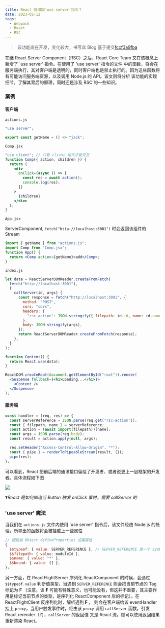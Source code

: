 ```yaml
---
title: React 将增加'use server'指令？
date: 2023-02-12
tags:
  - Webpack
  - React
  - RSC
---
```


> 该功能尚在开发，变化较大，书写此 Blog 基于提交[fccf3a9fba](https://github.com/facebook/react/tree/fccf3a9fba5fd778c678657c556344b333111cfb)

在继 React Server Component（RSC）之后，React Core Team 又在该概念上新增了 'use server' 指令。在使用了 'use server' 指令的文件
中的函数，将会在服务端执行，其对客户端是透明的，同时客户端也是禁止执行的。因为这些函数将有可能访问服务端资源，以及调用 Node.js 的 API。该文则将分析
该功能的实现细节，了解其背后的原理，同时还是涉及 RSC 的一些知识。

### 案例

#### 客户端

`actions.js`

```js
"use server";

export const getName = () => "jack";
```

`Comp.jsx`

```jsx
"use client"; // 只有 client 组件才能交互
function Comp({ action, children }) {
  return (
    <div
      onClick={async () => {
        const res = await action();
        console.log(res);
      }}
    >
      {children}
    </div>
  );
}
```

`App.jsx`

ServerComponent, `fetch("http://localhost:3001")` 时会返回该组件的 Stream

```jsx
import { getName } from "actions.js";
import Comp from "Comp.jsx";
function App() {
  return <Comp action={getName}>add</Comp>;
}
```

`index.js`

```jsx
let data = ReactServerDOMReader.createFromFetch(
  fetch("http://localhost:3001"),
  {
    callServer(id, args) {
      const response = fetch("http://localhost:3001", {
        method: "POST",
        cors: "cors",
        headers: {
          "rsc-action": JSON.stringify({ filepath: id.id, name: id.name }),
        },
        body: JSON.stringify(args),
      });
      return ReactServerDOMReader.createFromFetch(response);
    },
  }
);

function Content() {
  return React.use(data);
}

ReactDOM.createRoot(document.getElementById("root")).render(
  <Suspense fallback={<h1>Loading...</h1>}>
    <Content />
  </Suspense>
);
```

#### 服务端

```js
const handler = (req, res) => {
  const serverReference = JSON.parse(req.get("rsc-action"));
  const { filepath, name } = serverReference;
  const action = (await import(filepath))[name];
  const args = JSON.parse(req.body);
  const result = action.apply(null, args);

  res.setHeader("Access-Control-Allow-Origin", "*");
  const { pipe } = renderToPipeableStream(result, {});
  pipe(res);
};
```

可以看到，React 把前后端的通讯接口留给了开发者，或者说更上一层框架的开发者。具体流程如下图

![](/images/RSF.webp)

❓*React 是如何知道当 Button 触发 onClick 事时，需要 callServer 的*

### 'use server' 魔法

当我们在 `actions.js` 文件内使用 'use server' 指令后，该文件经由 Node.js 的处理，所导出的函数将会被挂载上一些属性

```js
// 函数被 Object.defineProperties 设置属性
{
  $$typeof: { value: SERVER_REFERENCE }, // SERVER_REFERENCE 是一个 Symbol
  $$filepath: { value: moduleId },
  $$name: { value: "*" },
  $$bound: { value: [] },
};
```

另一方面，在 ReactFlightServer 序列化 ReactComponent 的时候，会通过 `$$typeof.value` 判断值类型，当遇到 `SERVER_REFERENCE` 则会把当前节点的 Tag 标记为 **F**
（注意，该 **F** 可能有特殊意义，也可能没有，但这并不重要，其主要作用是标记当前节点的类型，是序列化 ReactComponent 后的标记）。在 ReactFlightClient 反序列化时，解析遇到 **F** ，
则会在客户端给该 eventHandler 挂上 `proxy`，当用户触发事件时，经由该 `proxy` 调用 `callServer` 函数。引发 React rerender（?），`callServer` 的返回值
又是 React 流，顾可以使用返回结果重新渲染 React。

